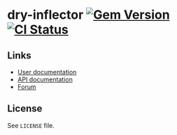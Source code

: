 <!--- This file is synced from hanakai-rb/repo-sync -->

[rubygem]: https://rubygems.org/gems/dry-inflector
[actions]: https://github.com/dry-rb/dry-inflector/actions

# dry-inflector [![Gem Version](https://badge.fury.io/rb/dry-inflector.svg)][rubygem] [![CI Status](https://github.com/dry-rb/dry-inflector/workflows/CI/badge.svg)][actions]

## Links

- [User documentation](https://dry-rb.org/gems/dry-inflector)
- [API documentation](http://rubydoc.info/gems/dry-inflector)
- [Forum](https://discourse.dry-rb.org)

## License

See `LICENSE` file.

